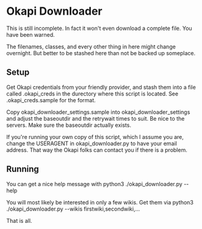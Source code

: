 Okapi Downloader
====================

This is still incomplete. In fact it won't even download a complete file.
You have been warned.

The filenames, classes, and every other thing in here might change overnight.
But better to be stashed here than not be backed up someplace.

Setup
--------------------
Get Okapi credentials from your friendly provider, and stash them into a file
called .okapi_creds in the durectory where this script is located. See
.okapi_creds.sample for the format.

Copy okapi_downloader_settings.sample into okapi_downloader_settings and adjust
the baseoutdir and the retrywait times to suit. Be nice to the servers.
Make sure the baseoutdir actually exists.

If you're running your own copy of this script, which I assume you are,
change the USERAGENT in okapi_downloader.py to have your email address.
That way the Okapi folks can contact you if there is a problem.

Running
--------------------
You can get a nice help message with
python3 ./okapi_downloader.py --help

You will most likely be interested in only a few wikis. Get them via
python3 ./okapi_downloader.py --wikis firstwiki,secondwiki,...

That is all.


